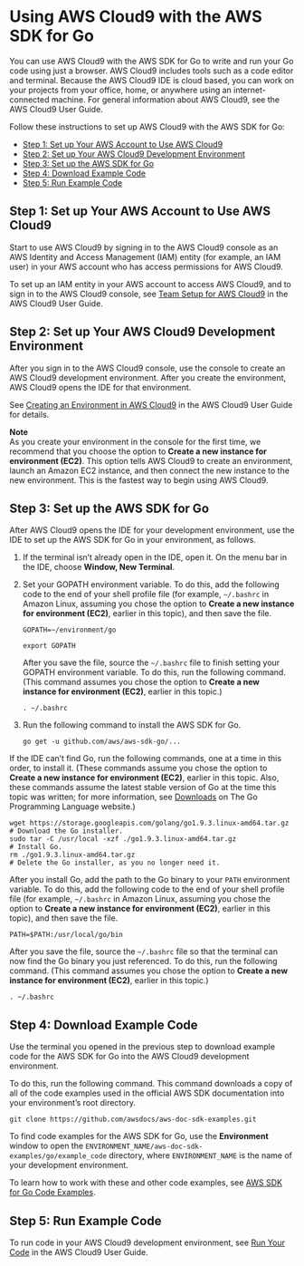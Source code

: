 # Using AWS Cloud9 with the AWS SDK for Go<a name="cloud9-go"></a>

You can use AWS Cloud9 with the AWS SDK for Go to write and run your Go code using just a browser\. AWS Cloud9 includes tools such as a code editor and terminal\. Because the AWS Cloud9 IDE is cloud based, you can work on your projects from your office, home, or anywhere using an internet\-connected machine\. For general information about AWS Cloud9, see the AWS Cloud9 User Guide\.

Follow these instructions to set up AWS Cloud9 with the AWS SDK for Go:
+  [Step 1: Set up Your AWS Account to Use AWS Cloud9](#cloud9-go-account) 
+  [Step 2: Set up Your AWS Cloud9 Development Environment](#cloud9-go-environment) 
+  [Step 3: Set up the AWS SDK for Go](#cloud9-go-sdk) 
+  [Step 4: Download Example Code](#cloud9-go-examples) 
+  [Step 5: Run Example Code](#cloud9-go-run) 

## Step 1: Set up Your AWS Account to Use AWS Cloud9<a name="cloud9-go-account"></a>

Start to use AWS Cloud9 by signing in to the AWS Cloud9 console as an AWS Identity and Access Management \(IAM\) entity \(for example, an IAM user\) in your AWS account who has access permissions for AWS Cloud9\.

To set up an IAM entity in your AWS account to access AWS Cloud9, and to sign in to the AWS Cloud9 console, see [Team Setup for AWS Cloud9](https://docs.aws.amazon.com/cloud9/latest/user-guide/setup.html) in the AWS Cloud9 User Guide\.

## Step 2: Set up Your AWS Cloud9 Development Environment<a name="cloud9-go-environment"></a>

After you sign in to the AWS Cloud9 console, use the console to create an AWS Cloud9 development environment\. After you create the environment, AWS Cloud9 opens the IDE for that environment\.

See [Creating an Environment in AWS Cloud9](https://docs.aws.amazon.com/cloud9/latest/user-guide/create-environment.html) in the AWS Cloud9 User Guide for details\.

**Note**  
As you create your environment in the console for the first time, we recommend that you choose the option to **Create a new instance for environment \(EC2\)**\. This option tells AWS Cloud9 to create an environment, launch an Amazon EC2 instance, and then connect the new instance to the new environment\. This is the fastest way to begin using AWS Cloud9\.

## Step 3: Set up the AWS SDK for Go<a name="cloud9-go-sdk"></a>

After AWS Cloud9 opens the IDE for your development environment, use the IDE to set up the AWS SDK for Go in your environment, as follows\.

1. If the terminal isn’t already open in the IDE, open it\. On the menu bar in the IDE, choose **Window, New Terminal**\.

1. Set your GOPATH environment variable\. To do this, add the following code to the end of your shell profile file \(for example, `~/.bashrc` in Amazon Linux, assuming you chose the option to **Create a new instance for environment \(EC2\)**, earlier in this topic\), and then save the file\.

   ```
   GOPATH=~/environment/go
   
   export GOPATH
   ```

   After you save the file, source the `~/.bashrc` file to finish setting your GOPATH environment variable\. To do this, run the following command\. \(This command assumes you chose the option to **Create a new instance for environment \(EC2\)**, earlier in this topic\.\)

   ```
   . ~/.bashrc
   ```

1. Run the following command to install the AWS SDK for Go\.

   ```
   go get -u github.com/aws/aws-sdk-go/...
   ```

If the IDE can’t find Go, run the following commands, one at a time in this order, to install it\. \(These commands assume you chose the option to **Create a new instance for environment \(EC2\)**, earlier in this topic\. Also, these commands assume the latest stable version of Go at the time this topic was written; for more information, see [Downloads](https://golang.org/dl/) on The Go Programming Language website\.\)

```
wget https://storage.googleapis.com/golang/go1.9.3.linux-amd64.tar.gz # Download the Go installer.
sudo tar -C /usr/local -xzf ./go1.9.3.linux-amd64.tar.gz              # Install Go.
rm ./go1.9.3.linux-amd64.tar.gz                                       # Delete the Go installer, as you no longer need it.
```

After you install Go, add the path to the Go binary to your `PATH` environment variable\. To do this, add the following code to the end of your shell profile file \(for example, `~/.bashrc` in Amazon Linux, assuming you chose the option to **Create a new instance for environment \(EC2\)**, earlier in this topic\), and then save the file\.

```
PATH=$PATH:/usr/local/go/bin
```

After you save the file, source the `~/.bashrc` file so that the terminal can now find the Go binary you just referenced\. To do this, run the following command\. \(This command assumes you chose the option to **Create a new instance for environment \(EC2\)**, earlier in this topic\.\)

```
. ~/.bashrc
```

## Step 4: Download Example Code<a name="cloud9-go-examples"></a>

Use the terminal you opened in the previous step to download example code for the AWS SDK for Go into the AWS Cloud9 development environment\.

To do this, run the following command\. This command downloads a copy of all of the code examples used in the official AWS SDK documentation into your environment’s root directory\.

```
git clone https://github.com/awsdocs/aws-doc-sdk-examples.git
```

To find code examples for the AWS SDK for Go, use the **Environment** window to open the `ENVIRONMENT_NAME/aws-doc-sdk-examples/go/example_code` directory, where `ENVIRONMENT_NAME` is the name of your development environment\.

To learn how to work with these and other code examples, see [AWS SDK for Go Code Examples](common-examples.md)\.

## Step 5: Run Example Code<a name="cloud9-go-run"></a>

To run code in your AWS Cloud9 development environment, see [Run Your Code](https://docs.aws.amazon.com/cloud9/latest/user-guide/build-run-debug.html#build-run-debug-run) in the AWS Cloud9 User Guide\.